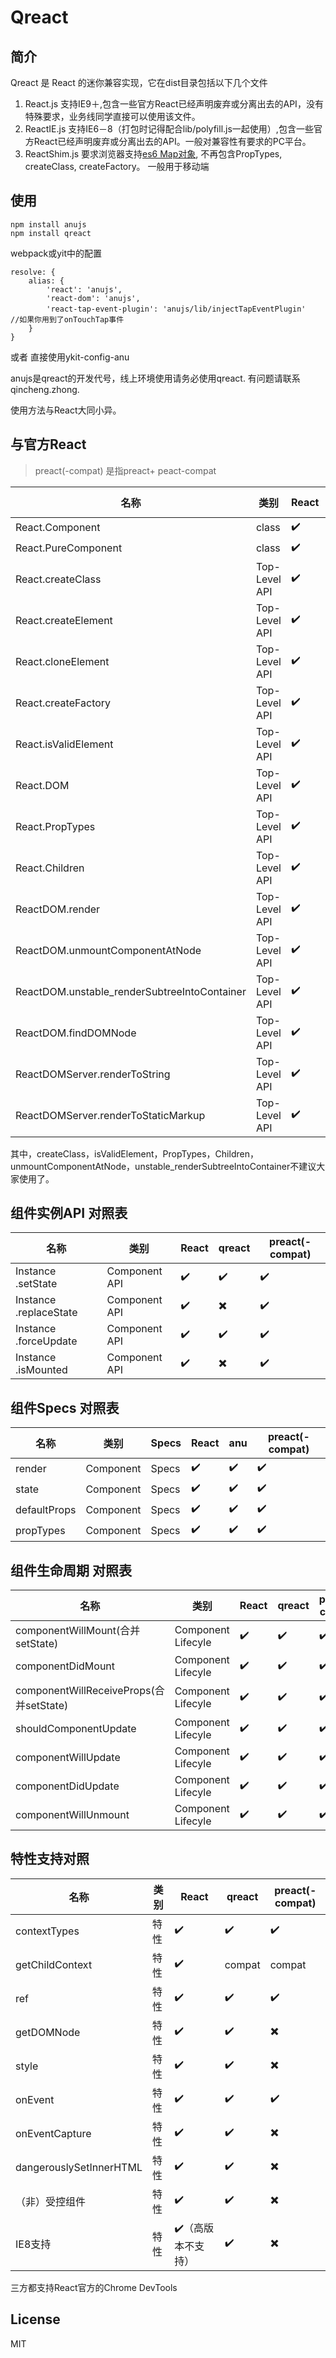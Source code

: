 # Qreact

## 简介

Qreact 是 React 的迷你兼容实现，它在dist目录包括以下几个文件
1. React.js 支持IE9＋,包含一些官方React已经声明废弃或分离出去的API，没有特殊要求，业务线同学直接可以使用该文件。
2. ReactIE.js 支持IE6－8（打包时记得配合lib/polyfill.js一起使用）,包含一些官方React已经声明废弃或分离出去的API。一般对兼容性有要求的PC平台。
3. ReactShim.js 要求浏览器支持[es6 Map对象](https://developer.mozilla.org/en-US/docs/Web/JavaScript/Reference/Global_Objects/Map), 不再包含PropTypes, createClass, createFactory。 一般用于移动端


## 使用

```
npm install anujs
npm install qreact

```
webpack或yit中的配置

```
resolve: {
    alias: {
        'react': 'anujs',
        'react-dom': 'anujs',
        'react-tap-event-plugin': 'anujs/lib/injectTapEventPlugin' 　//如果你用到了onTouchTap事件
    }
}

```
或者 直接使用ykit-config-anu

anujs是qreact的开发代号，线上环境使用请务必使用qreact. 有问题请联系qincheng.zhong.


使用方法与React大同小异。

## 与官方React

> preact(-compat) 是指preact+ peact-compat

| 名称                                           | 类别            | React | qreact    | preact(-compat) |
|----------------------------------------------|---------------|-------|--------|-----------------|
| React.Component                              | class         | ✔️    | ✔️     | ✔️              |
| React.PureComponent                          | class         | ✔️    | ✔️     | ✔️              |
| React.createClass                            | Top-Level API | ✔️    | ✔️     | ✔️              |
| React.createElement                          | Top-Level API | ✔️    | ✔️     | ✔️              |
| React.cloneElement                           | Top-Level API | ✔️    | ✔️     | ✔️              |
| React.createFactory                          | Top-Level API | ✔️    | ✔️     | ✔️              |
| React.isValidElement                         | Top-Level API | ✔️    | ✔️     | ✔️              |
| React.DOM                                    | Top-Level API | ✔️    | ✖️     | ✔️              |
| React.PropTypes                              | Top-Level API | ✔️    | compat | compat          |
| React.Children                               | Top-Level API | ✔️    | ✔️     | ✔️              |
| ReactDOM.render                              | Top-Level API | ✔️    | ✔️     | ✔️              |
| ReactDOM.unmountComponentAtNode              | Top-Level API | ✔️    | ✔️     | ✔️              |
| ReactDOM.unstable_renderSubtreeIntoContainer | Top-Level API | ✔️    | ✔️     | ✔️              |
| ReactDOM.findDOMNode                         | Top-Level API | ✔️    | ✔️     | ✔️              |
| ReactDOMServer.renderToString                | Top-Level API | ✔️    | ✔️     | ✔️              |
| ReactDOMServer.renderToStaticMarkup          | Top-Level API | ✔️    | ✖️     | ✖️              |

其中，createClass，isValidElement，PropTypes，Children，unmountComponentAtNode，unstable_renderSubtreeIntoContainer不建议大家使用了。

## 组件实例API 对照表

| 名称                     | 类别            | React | qreact | preact(-compat) |
|------------------------|---------------|-------|-----|-----------------|
| Instance .setState     | Component API | ✔️    | ✔️  | ✔️              |
| Instance .replaceState | Component API | ✔️    | ✖️  | ✔️              |
| Instance .forceUpdate  | Component API | ✔️    | ✔️  | ✔️              |
| Instance .isMounted    | Component API | ✔️    | ✖️  | ✔️              |

## 组件Specs 对照表


| 名称           | 类别        | Specs | React | anu | preact(-compat) |
|--------------|-----------|-------|-------|-----|-----------------|
| render       | Component | Specs | ✔️    | ✔️  | ✔️              |
| state        | Component | Specs | ✔️    | ✔️  | ✔️              |
| defaultProps | Component | Specs | ✔️    | ✔️  | ✔️              |
| propTypes    | Component | Specs | ✔️    | ✔️  | ✔️              |



## 组件生命周期 对照表

| 名称                                    | 类别                 | React | qreact | preact(-compat) |
|---------------------------------------|--------------------|-------|-----|-----------------|
| componentWillMount(合并setState)        | Component Lifecyle | ✔️    | ✔️  | ✔️              |
| componentDidMount                     | Component Lifecyle | ✔️    | ✔️  | ✔️              |
| componentWillReceiveProps(合并setState) | Component Lifecyle | ✔️    | ✔️  | ✔️              |
| shouldComponentUpdate                 | Component Lifecyle | ✔️    | ✔️  | ✔️              |
| componentWillUpdate                   | Component Lifecyle | ✔️    | ✔️  | ✔️              |
| componentDidUpdate                    | Component Lifecyle | ✔️    | ✔️  | ✔️              |
| componentWillUnmount                  | Component Lifecyle | ✔️    | ✔️  | ✔️              |

## 特性支持对照

| 名称                      | 类别  | React      | qreact    | preact(-compat) |
|-------------------------|-----|------------|--------|-----------------|
| contextTypes            | 特性  | ✔️         | ✔️     | ✔️              |
| getChildContext         | 特性  | ✔️         | compat | compat          |
| ref                     | 特性  | ✔️         | ✔️     | ✔️️             |
| getDOMNode              | 特性  | ✔️         | ✔️     | ✖️              |
| style                   | 特性  | ✔️         | ✔️     | ✖️              |
| onEvent                 | 特性  | ✔️         | ✔️     | ✔️              |
| onEventCapture          | 特性  | ✔️         | ✔️     | ✖️              |
| dangerouslySetInnerHTML | 特性  | ✔️         | ✔️     | ✖️              |
| （非）受控组件                 | 特性  | ✔️         | ✔️     | ✖️              |
| IE8支持                   | 特性  | ✔️（高版本不支持） | ✔️     | ✖️              |

三方都支持React官方的Chrome DevTools


## License

MIT

